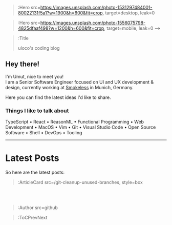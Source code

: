 > :Hero src=https://images.unsplash.com/photo-1531297484001-80022131f5a1?w=1900&h=600&fit=crop,
> target=desktop,
> leak=0

> :Hero src=https://images.unsplash.com/photo-1556075798-4825dfaaf498?w=1200&h=600&fit=crop,
> target=mobile,
> leak=0 -->

> :Title
>
> uloco's coding blog

## Hey there!

I'm Umut, nice to meet you!  
I am a Senior Software Engineer focused on UI and UX development & design,
currently working at [Smokeless](https://smokeless.world) in Munich, Germany.

Here you can find the latest ideas I'd like to share.

### Things I like to talk about

TypeScript •
React •
ReasonML •
Functional Programming •
Web Development •
MacOS •
Vim •
Git •
Visual Studio Code •
Open Source Software •
Shell •
DevOps •
Tooling

---

# Latest Posts

So here are the latest posts:

> :ArticleCard src=/git-cleanup-unused-branches, style=box

<br><br>

> :Author src=github

> :ToCPrevNext

